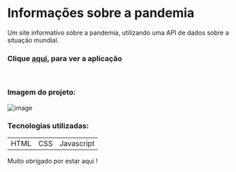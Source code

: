 <h1>Informações sobre a pandemia</h1>

Um site informativo sobre a pandemia, utilizando uma API de dados sobre a situação mundial.
<br>
<h3>Clique  <a href="https://marlondener.github.io/covid_site/">aqui</a>, para ver a aplicação</h3>
<br>
<h3>Imagem do projeto:</h3>

![image](https://user-images.githubusercontent.com/70349830/115424495-24a79300-a1d5-11eb-8d90-496f705fdbf6.png)

<h3>Tecnologias utilizadas:</h3>
<table>
  <tr>
    <td>HTML</td>
    <td>CSS</td>
    <td>Javascript</td>
  </tr>
  
</table>


 Muito obrigado por estar aqui !
